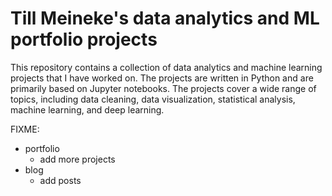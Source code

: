 # Till Meineke's data analytics and ML portfolio projects

This repository contains a collection of data analytics and machine learning projects that I have worked on. The projects are written in Python and are primarily based on Jupyter notebooks. The projects cover a wide range of topics, including data cleaning, data visualization, statistical analysis, machine learning, and deep learning.

FIXME:

- portfolio
  - add more projects
- blog
  - add posts
